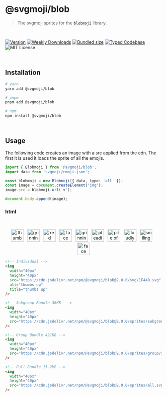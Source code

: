 # @svgmoji/blob

> The svgmoji sprites for the [`blobmoji`](https://github.com/c1710/blobmoji) library.

<br />

[![Version][version]][npm] [![Weekly Downloads][downloads-badge]][npm] [![Bundled size][size-badge]][size] [![Typed Codebase][typescript]](./src/index.ts) ![MIT License][license]

[version]: https://flat.badgen.net/npm/v/@svgmoji/blob
[npm]: https://npmjs.com/package/@svgmoji/blob
[license]: https://flat.badgen.net/badge/license/MIT/purple
[size]: https://bundlephobia.com/result?p=@svgmoji/blob
[size-badge]: https://flat.badgen.net/bundlephobia/minzip/@svgmoji/blob
[typescript]: https://flat.badgen.net/badge/icon/TypeScript?icon=typescript&label
[downloads-badge]: https://badgen.net/npm/dw/@svgmoji/blob/red?icon=npm

<br />

## Installation

```bash
# yarn
yarn add @svgmoji/blob

# pnpm
pnpm add @svgmoji/blob

# npm
npm install @svgmoji/blob
```

<br />

## Usage

The following code creates an image with a src applied from the cdn. The first it is used it loads the sprite of all the emojis.

```ts
import { Blobmoji } from '@svgmoji/blob';
import data from 'svgmoji/emoji.json';

const blobmoji = new Blobmoji({ data, type: 'all' });
const image = document.createElement('img');
image.src = blobmoji.url('❤️');

document.body.append(image);
```

### html

<br />
<p align="center">
  <a href="#"><img width="40px" height="40px" src="https://cdn.jsdelivr.net/npm/@svgmoji/blob@2.0.0/svg/1F44D.svg" alt="thumbs up" title="thumbs up" /></a>&nbsp;&nbsp;&nbsp;<a href="#"><img width="40px" height="40px" src="https://cdn.jsdelivr.net/npm/@svgmoji/blob@2.0.0/svg/1F600.svg" alt="grinning" title="grinning" /></a>&nbsp;&nbsp;&nbsp;<a href="#"><img width="40px" height="40px" src="https://cdn.jsdelivr.net/npm/@svgmoji/blob@2.0.0/svg/2764.svg" alt="red heart" title="red heart" /></a>&nbsp;&nbsp;&nbsp;<a href="#"><img width="40px" height="40px" src="https://cdn.jsdelivr.net/npm/@svgmoji/blob@2.0.0/svg/1F602.svg" alt="face with tears of joy" title="face with tears of joy" /></a>&nbsp;&nbsp;&nbsp;<a href="#"><img width="40px" height="40px" src="https://cdn.jsdelivr.net/npm/@svgmoji/blob@2.0.0/svg/1F605.svg" alt="grinning face with sweat" title="grinning face with sweat" /></a>&nbsp;&nbsp;&nbsp;<a href="#"><img width="40px" height="40px" src="https://cdn.jsdelivr.net/npm/@svgmoji/blob@2.0.0/svg/1F97A.svg" alt="pleading face" title="pleading face" /></a>&nbsp;&nbsp;&nbsp;<a href="#"><img width="40px" height="40px" src="https://cdn.jsdelivr.net/npm/@svgmoji/blob@2.0.0/svg/1F4A9.svg" alt="pile of poo" title="pile of poo" /></a>&nbsp;&nbsp;&nbsp;<a href="#"><img width="40px" height="40px" src="https://cdn.jsdelivr.net/npm/@svgmoji/blob@2.0.0/svg/1F62D.svg" alt="loudly crying face" title="loudly crying face" /></a>&nbsp;&nbsp;&nbsp;<a href="#"><img width="40px" height="40px" src="https://cdn.jsdelivr.net/npm/@svgmoji/blob@2.0.0/svg/1F60E.svg" alt="smiling face with sunglasses" title="smiling face with sunglasses" /></a>&nbsp;&nbsp;&nbsp;<a href="#"><img width="40px" height="40px" src="https://cdn.jsdelivr.net/npm/@svgmoji/blob@2.0.0/svg/1F631.svg" alt="face screaming in fear" title="face screaming in fear" /></a>
</p>

```html
<!-- Individual -->
<img
  width="40px"
  height="40px"
  src="https://cdn.jsdelivr.net/npm/@svgmoji/blob@2.0.0/svg/1F44D.svg"
  alt="thumbs up"
  title="thumbs up"
/>

<!-- Subgroup Bundle 36KB  -->
<img
  width="40px"
  height="40px"
  src="https://cdn.jsdelivr.net/npm/@svgmoji/blob@2.0.0/sprites/subgroups/face-affection.svg#1F385"
/>

<!-- Group Bundle 421KB -->
<img
  width="40px"
  height="40px"
  src="https://cdn.jsdelivr.net/npm/@svgmoji/blob@2.0.0/sprites/group/smileys-emotion.svg#1F441-FE0F-200D-1F5E8-FE0F"
/>

<!-- Full Bundle 13.2MB -->
<img
  width="40px"
  height="40px"
  src="https://cdn.jsdelivr.net/npm/@svgmoji/blob@2.0.0/sprites/all.svg#1F441-FE0F-200D-1F5E8-FE0F"
/>
```
